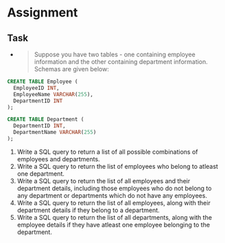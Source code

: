# Assignment


## Task
* > Suppose you have two tables - one containing employee information and the other containing department information. Schemas are given below:


```sql
CREATE TABLE Employee (
  EmployeeID INT,
  EmployeeName VARCHAR(255),
  DepartmentID INT
);

CREATE TABLE Department (
  DepartmentID INT,
  DepartmentName VARCHAR(255)
);

```

1. Write a SQL query to return a list of all possible combinations of employees and departments.
2. Write a SQL query to return the list of employees who belong to atleast one department.
3. Write a SQL query to return the list of all employees and their department details, including those employees who do not belong to any department or departments which do not have any employees.
4. Write a SQL query to return the list of all employees, along with their department details if they belong to a department.
5. Write a SQL query to return the list of all departments, along with the employee details if they have atleast one employee belonging to the department.

